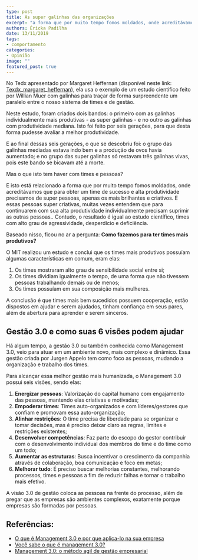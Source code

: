 ```yaml
---
type: post
title: As super galinhas das organizações
excerpt: "a forma que por muito tempo fomos moldados, onde acreditávamos que para obter um time de sucesso e alta produtividade precisamos de super pessoas, apenas os mais brilhantes e criativos."
authors: Éricka Padilha
date: 13/11/2019
tags: 
- comportamento
categories:
- Opinião
image: ""
featured_post: true
---
```



No Tedx apresentado por Margaret Heffernan (disponível neste link:
[Texdx_margaret_heffernan](https://www.ted.com/talks/margaret_heffernan_why_it_s_time_to_forget_the_pecking_order_at_work?language=pt-br#t-18120)),
ela usa o exemplo de um estudo científico feito por Willian Muer com
galinhas para traçar de forma surpreendente um paralelo entre o nosso
sistema de times e de gestão.

Neste estudo, foram criados dois bandos: o primeiro com as galinhas
individualmente mais produtivas - as super galinhas - e no outro as
galinhas com produtividade mediana. Isto foi feito por seis gerações,
para que desta forma pudesse avaliar a melhor produtividade.

E ao final dessas seis gerações, o que se descobriu foi: o grupo das
galinhas mediadas estava indo bem e a produção de ovos havia aumentado;
e no grupo das super galinhas só restavam três galinhas vivas, pois este
bando se bicavam até a morte.

Mas o que isto tem haver com times e pessoas?

E isto está relacionado a forma que por muito tempo fomos moldados, onde
acreditávamos que para obter um time de sucesso e alta produtividade
precisamos de super pessoas, apenas os mais brilhantes e criativos. E
essas pessoas super criativas, muitas vezes entendem que para
continuarem com sua alta produtividade individualmente precisam suprimir
as outras pessoas.. Contudo, o resultado é igual ao estudo científico,
times com alto grau de agressividade, desperdício e deficiência.

Baseado nisso, ficou no ar a pergunta: **Como fazemos para ter times
mais produtivos?**

O MIT realizou um estudo e conclui que os times mais produtivos possuíam
algumas características em comum, eram elas:

1.  Os times mostraram alto grau de sensibilidade social entre si;
2.  Os times dividiam igualmente o tempo, de uma forma que não tivessem
    pessoas trabalhando demais ou de menos;
3.  Os times possuíam em sua composição mais mulheres.


A conclusão é que times mais bem sucedidos possuem cooperação, estão
dispostos em ajudar e serem ajudados, tinham confiança em seus pares,
além de abertura para aprender e serem sinceros.

Gestão 3.0 e como suas 6 visões podem ajudar
--------------------------------------------

Há algum tempo, a gestão 3.0 ou também conhecida como Management 3.0,
veio para atuar em um ambiente novo, mais complexo e dinâmico. Essa
gestão criada por Jurgen Appelo tem como foco as pessoas, mudando a
organização e trabalho dos times.

Para alcançar essa melhor gestão mais humanizada, o Management 3.0
possui seis visões, sendo elas:

1.  **Energizar pessoas**: Valorização do capital humano com engajamento
    das pessoas, mantendo elas criativas e motivadas;
2.  **Empoderar times**: Times auto-organizados e com líderes/gestores
    que confiam e promovam essa auto-organização;
3.  **Alinhar restrições**: O time precisa de liberdade para se
    organizar e tomar decisões, mas é preciso deixar claro as regras,
    limites e restrições existentes;
4.  **Desenvolver competências**: Faz parte do escopo do gestor
    contribuir com o desenvolvimento individual dos membros do time e do
    time como um todo;
5.  **Aumentar as estruturas**: Busca incentivar o crescimento da
    companhia através de colaboração, boa comunicação e foco em metas;
6.  **Melhorar tudo**: É preciso buscar melhorias constantes, melhorando
    processos, times e pessoas a fim de reduzir falhas e tornar o
    trabalho mais efetivo.

A visão 3.0 de gestão coloca as pessoas na frente do processo, além de
pregar que as empresas são ambientes complexos, exatamente porque
empresas são formadas por pessoas.

## Referências:

-   [O que é Management 3.0 e por que aplica-lo na sua empresa](https://www.alura.com.br/artigos/o-que-e-management-3-0-e-por-que-aplica-lo-na-sua-empresa)
-   [Você sabe o que é management 3.0?](https://administradores.com.br/noticias/voce-sabe-o-que-e-management-3-0)
-   [Management 3.0: o método agil de gestão empresarial](https://www.culturaagil.com.br/management-3-0-o-metodo-agil-de-gestao-empresarial/)
